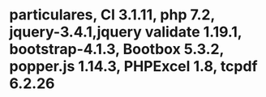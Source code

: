 # particulares, CI 3.1.11, php 7.2, jquery-3.4.1,jquery validate 1.19.1, bootstrap-4.1.3, Bootbox 5.3.2, popper.js 1.14.3, PHPExcel 1.8, tcpdf 6.2.26
